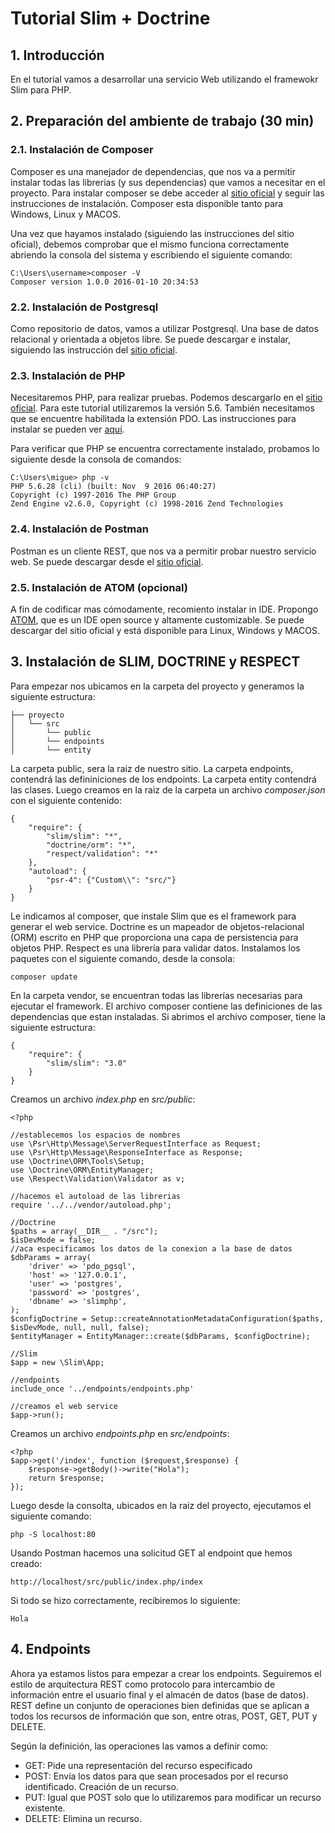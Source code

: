 # Tutorial Slim + Doctrine
## 1. Introducción
En el tutorial vamos a desarrollar una servicio Web utilizando el framewokr Slim para PHP.
## 2. Preparación del ambiente de trabajo (30 min)
### 2.1. Instalación de Composer
Composer es una manejador de dependencias, que nos va a permitir instalar todas las librerias (y sus dependencias) que vamos a necesitar en el proyecto. Para instalar composer se debe acceder al [sitio oficial](https://getcomposer.org) y seguir las instrucciones de instalación. Composer esta disponible tanto para Windows, Linux y MACOS.

Una vez que hayamos instalado (siguiendo las instrucciones del sitio oficial), debemos comprobar que el mismo funciona correctamente abriendo la consola del sistema y escribiendo el siguiente comando:
```
C:\Users\username>composer -V
Composer version 1.0.0 2016-01-10 20:34:53
```
### 2.2. Instalación de Postgresql 
Como repositorio de datos, vamos a utilizar Postgresql. Una base de datos relacional y orientada a objetos libre.
Se puede descargar e instalar, siguiendo las instrucción del [sitio oficial](https://www.postgresql.org/).
### 2.3. Instalación de PHP
Necesitaremos PHP, para realizar pruebas. Podemos descargarlo en el [sitio oficial](http://windows.php.net/download/). Para este tutorial utilizaremos la versión 5.6.
También necesitamos que se encuentre habilitada la extensión PDO. Las instrucciones para instalar se pueden ver [aquí](http://php.net/manual/es/book.pdo.php).

Para verificar que PHP se encuentra correctamente instalado, probamos lo siguiente desde la consola de comandos:
```
C:\Users\migue> php -v
PHP 5.6.28 (cli) (built: Nov  9 2016 06:40:27)
Copyright (c) 1997-2016 The PHP Group
Zend Engine v2.6.0, Copyright (c) 1998-2016 Zend Technologies
```
### 2.4. Instalación de Postman
Postman es un cliente REST, que nos va a permitir probar nuestro servicio web. Se puede descargar desde el [sitio oficial](https://www.getpostman.com/).
### 2.5. Instalación de ATOM (opcional)
A fin de codificar mas cómodamente, recomiento instalar in IDE. Propongo [ATOM](https://atom.io/), que es un IDE open source y altamente customizable.
Se puede descargar del sitio oficial y está disponible para Linux, Windows y MACOS.


## 3. Instalación de SLIM, DOCTRINE y RESPECT
Para empezar nos ubicamos en la carpeta del proyecto y generamos la siguiente estructura:
```
├── proyecto
│   └── src
│       └── public
│       └── endpoints
│       └── entity
```
La carpeta public, sera la raiz de nuestro sitio. La carpeta endpoints, contendrá las defininiciones de los endpoints. La carpeta entity contendrá las clases.
Luego creamos en la raiz de la carpeta un archivo *composer.json* con el siguiente contenido:
```
{
    "require": {
        "slim/slim": "*",
        "doctrine/orm": "*",
        "respect/validation": "*"
    },
    "autoload": {
        "psr-4": {"Custom\\": "src/"}
    }
}
```
Le indicamos al composer, que instale Slim que es el framework para generar el web service. Doctrine es un mapeador de objetos-relacional (ORM) escrito en PHP que proporciona una capa de persistencia para objetos PHP. Respect es una librería para validar datos.
Instalamos los paquetes con el siguiente comando, desde la consola:
```
composer update
```
En la carpeta vendor, se encuentran todas las librerías necesarias para ejecutar el framework. El archivo composer contiene las definiciones de las dependencias que estan instaladas.
Si abrimos el archivo composer, tiene la siguiente estructura:
```
{
    "require": {
        "slim/slim": "3.0"
    }
}
```
Creamos un archivo *index.php* en *src/public*:
```
<?php

//establecemos los espacios de nombres
use \Psr\Http\Message\ServerRequestInterface as Request;
use \Psr\Http\Message\ResponseInterface as Response;
use \Doctrine\ORM\Tools\Setup;
use \Doctrine\ORM\EntityManager;
use \Respect\Validation\Validator as v;

//hacemos el autoload de las librerias
require '../../vendor/autoload.php';

//Doctrine
$paths = array(__DIR__ . "/src");
$isDevMode = false;
//aca especificamos los datos de la conexion a la base de datos
$dbParams = array(
    'driver' => 'pdo_pgsql',
    'host' => '127.0.0.1',
    'user' => 'postgres',
    'password' => 'postgres',
    'dbname' => 'slimphp',
);
$configDoctrine = Setup::createAnnotationMetadataConfiguration($paths, $isDevMode, null, null, false);
$entityManager = EntityManager::create($dbParams, $configDoctrine);

//Slim
$app = new \Slim\App;

//endpoints
include_once '../endpoints/endpoints.php'

//creamos el web service
$app->run();
```
Creamos un archivo *endpoints.php* en *src/endpoints*:
```
<?php
$app->get('/index', function ($request,$response) {
    $response->getBody()->write("Hola");
    return $response;
});
```
Luego desde la consolta, ubicados en la raiz del proyecto, ejecutamos el siguiente comando:
```
php -S localhost:80
```
Usando Postman hacemos una solicitud GET al endpoint que hemos creado:
```
http://localhost/src/public/index.php/index
```
Si todo se hizo correctamente, recibiremos lo siguiente:
```
Hola
```

## 4. Endpoints
Ahora ya estamos listos para empezar a crear los endpoints. Seguiremos el estilo de arquitectura REST como protocolo para intercambio de información entre el usuario final y el almacén de datos (base de datos).
REST define un conjunto de operaciones bien definidas que se aplican a todos los recursos de información que son, entre otras, POST, GET, PUT y DELETE.

Según la definición, las operaciones las vamos a definir como:
- GET: Pide una representación del recurso especificado
- POST: Envía los datos para que sean procesados por el recurso identificado. Creación de un recurso.
- PUT: Igual que POST solo que lo utilizaremos para modificar un recurso existente.
- DELETE: Elimina un recurso.




